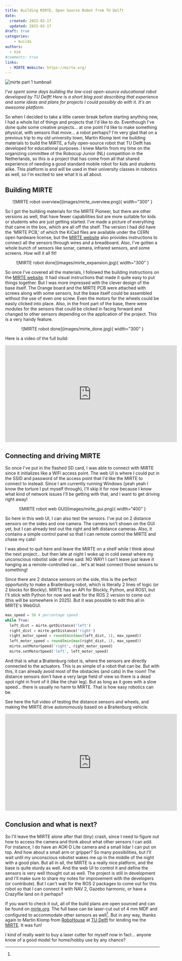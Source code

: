 ```yaml
---
title: Building MIRTE, Open Source Robot from TU Delft
date:
  created: 2025-02-17
  updated: 2025-02-17
draft: true
categories: 
    - builds
authors:
  - kim
#comments: true
links:
  - MIRTE Website: https://mirte.org/
---
```


<script data-goatcounter="https://knmcguire.goatcounter.com/count"
async src="//gc.zgo.at/count.js"></script>

<p><img alt="mirte part 1 tumbnail" src="https://knmcguire.github.io/blog/images/mirte_done.jpg" width="100" /></p>

_I've spent some days building the low-cost open-source educational robot developed by TU Delft! Here is a short blog post describing that experience and some ideas and plans for projects I could possibly do with it. It's an awesome platform._

<!-- more -->

So when I decided to take a little career break before starting anything new, I had a whole list of things and projects that I'd like to do. 
Eventhough I've done quite some creative projects... at one point I'd like to make something physical, with sensors that move... a robot perhaps?
I'm very glad that on a previous trip to my old university town, Martin Klomp lent me building materials to build the MIRTE, a fully open-source robot that TU Delft has developed for educational purposes.
I knew Martin from my time on the organizing committee of the Robocup Junior (NL) competition in the Netherlands, so this is a project that has come from all that shared experience of needing a good standard mobile robot for kids and students alike.
This platform is and will be used in their university classes in robotics as well, so I'm excited to see what it is all about.

## Building  MIRTE

<center>![MIRTE robot overview](images/mirte_overview.png){ width="300" }</center>

So I got the building materials for the MIRTE Pioneer, but there are other versions as well, that have fewer capabilities but are more suitable for kids or students who are just getting started.
I've made a picture of everything that came in the box, which are all off the shelf.
The version I had did have the 'MIRTE PCB,' of which the KiCad files are available under the CERN open hardware license, but the [MIRTE website](https://mirte.org/) also provides instructions to connect all the sensors through wires and a breadboard. Also, I've gotten a whole bunch of sensors like sonar, camera, infrared sensors, and some screens. How will it all fit!

<center>![MIRTE robot done](images/mirte_expansion.jpg){ width="300" }</center>

So once I've covered all the materials, I followed the building instructions on the [MIRTE website](https://mirte.org/).
It had visual instructions that made it quite easy to put things together. But I was more impressed with the clever design of the base itself.
The Orange board and the MIRTE PCB were attached with screws along with some sensors, but the base itself could be assembled without the use of even one screw.
Even the motors for the wheels could be easily clicked into place.
Also, in the front part of the base, there were modules for the sensors that could be clicked in facing forward and changed to other sensors depending on the application of the project.
This is a very handy feature.

<center>![MIRTE robot done](images/mirte_done.jpg){ width="300" }</center>

Here is a video of the full build:

<center><iframe width="560" height="315" src="https://www.youtube.com/embed/JcqcggjcqF8?si=GLnWwj4mbfMycYdx" title="YouTube video player" frameborder="0" allow="accelerometer; autoplay; clipboard-write; encrypted-media; gyroscope; picture-in-picture; web-share" referrerpolicy="strict-origin-when-cross-origin" allowfullscreen></iframe></center>

## Connecting and driving MIRTE

So once I've put in the flashed SD card, I was able to connect with MIRTE since it initializes like a WiFi access point. The web UI is where I could put in the SSID and password of the access point that I'd like the MIRTE to connect to instead. Since I am currently running Windows (yeah yeah I know the torture I put myself through), I'll skip it for now because I know what kind of network issues I'll be getting with that, and I want to get driving right away!

<center>![MIRTE robot web GUI](images/mirte_gui.png){ width="400" }</center>

So here in this web UI, I can also test the sensors. I've put on 2 distance sensors on the sides and one camera. The camera isn't shown on the GUI yet, but I can already test out the right and left distance cameras. Also, it contains a simple control panel so that I can remote control the MIRTE and chase my cats!

I was about to quit here and leave the MIRTE on a shelf while I think about the next project... but then late at night I woke up in cold sweat where my unconscious robotist side of mine said: NO WAY! I can't leave just leave it hanging as a remote-controlled car... let's at least connect those sensors to something! 

Since there are 2 distance sensors on the side, this is the perfect opportunity to make a Braitenburg robot, which is literally 2 lines of logic (or 2 blocks for Blockly).
MIRTE has an API for Blockly, Python, and ROS1, but I'll stick with Python for now and wait for the ROS 2 version to come out (this will be somewhere in 2025).
But it was possible to edit this all in MIRTE's WebGUI.

```python
max_speed = 50 # percentage speed
while True:
  left_dist = mirte.getDistance('left')
  right_dist = mirte.getDistance('right')
  right_motor_speed = round(min(max(left_dist, 1), max_speed))
  left_motor_speed = round(min(max(right_dist, 1), max_speed))
  mirte.setMotorSpeed('right', right_motor_speed)
  mirte.setMotorSpeed('left', left_motor_speed)
```

And that is what a Braitenburg robot is, where the sensors are directly connected to the actuators. This is as simple of a robot that can be. But with this, it can already avoid most of the obstacles (and cats) in the room!
 The distance sensors don't have a very large field of view so there is a dead spot right in front of it (like the chair leg). But as long as it goes with a slow speed... there is usually no harm to MIRTE. That is how easy robotics can be.

See here the full video of testing the distance sensors and wheels, and making the MIRTE drive autonomously based on a Braitenburg vehicle.

<center><iframe width="560" height="315" src="https://www.youtube.com/embed/CBb7-vnnBmc?si=iLKSgSTNvPmbG5Hd" title="YouTube video player" frameborder="0" allow="accelerometer; autoplay; clipboard-write; encrypted-media; gyroscope; picture-in-picture; web-share" referrerpolicy="strict-origin-when-cross-origin" allowfullscreen></iframe></center>

## Conclusion and what is next?
So I'll leave the MIRTE alone after that (tiny) crash, since I need to figure out how to access the camera and think about what other sensors I can add.
For instance, I do have an AOK-D Lite camera and a small lidar I can put on top.
And how about a small arm or gripper? So many possibilities, but I'll wait until my unconscious robotist wakes me up in the middle of the night with a good plan. 
But all in all, the MIRTE is a really nice platform, and the base is quite sturdy as well. 
And the web UI to control it and define the sensors is very well thought out as well. 
The project is still in development and I'll make sure to share my notes for improvement with the developers (or contribute). 
But I can't wait for the ROS 2 packages to come out for this robot so that I can connect it with NAV 2, Gazebo harmonic, or have a Crazyflie land on it perhaps?

If you want to check it out, all of the build plans are open sourced and can be found on [mirte.org](https://mirte.org/).
The full base can be laser-cut out of 4 mm MDF and configured to accommodate other sensors as well[^1]. 
But in any way, thanks again to Martin Klomp from [RoboHouse](https://robohouse.nl/) at [TU Delft](https://www.tudelft.nl/) for lending me the [MIRTE](https://mirte.org/). It was fun!

[^1]: 
  I kind of really want to buy a laser cutter for myself now in fact... anyone know of a good model for home/hobby use by any chance? 